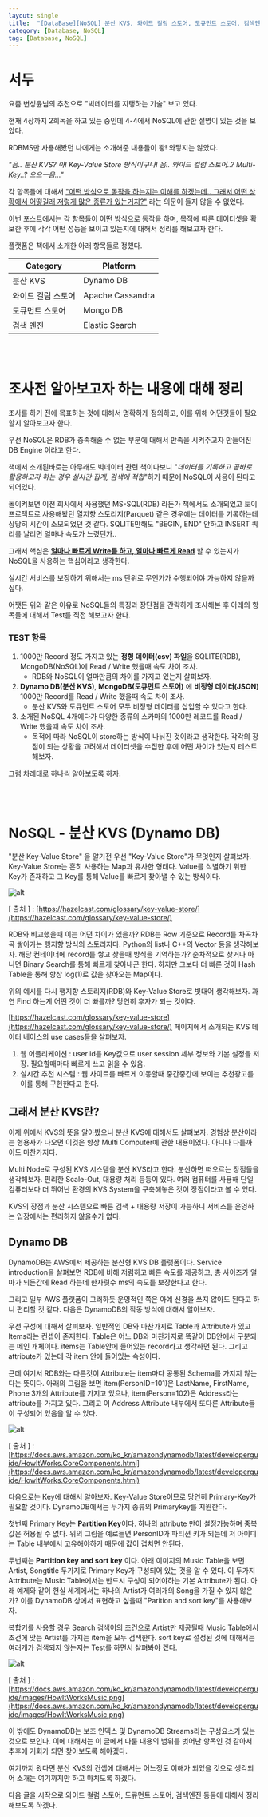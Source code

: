 ```yaml
---
layout: single
title:  "[DataBase][NoSQL] 분산 KVS, 와이드 컬럼 스토어, 도큐먼트 스토어, 검색엔진에 대해서 알아보자 - 01. 서론 및 분산 KVS"
category: [Database, NoSQL]
tag: [Database, NoSQL]
---
```


# 서두

요즘 변성윤님의 추천으로 "빅데이터를 지탱하는 기술" 보고 있다.

현재 4장까지 2회독을 하고 있는 중인데 4-4에서 NoSQL에 관한 설명이 있는 것을 보았다. 

RDBMS만 사용해봤던 나에게는 소개해준 내용들이 뙇! 와닿지는 않았다. 

*"음.. 분산 KVS? 아! Key-Value Store 방식이구나! 음.. 와이드 컬럼 스토어..? Multi-Key..? 으으ㅡ음..."*

각 항목들에 대해서 <u>"어떤 방식으로 동작을 하는지는 이해를 하겠는데.. 그래서 어떤 상황에서 어떻길래 저렇게 많은 종류가 있는거지?"</u> 라는 의문이 들지 않을 수 없었다.

이번 포스트에서는 각 항목들이 어떤 방식으로 동작을 하며, 목적에 따른 데이터셋을 확보한 후에 각각 어떤 성능을 보이고 있는지에 대해서 정리를 해보고자 한다. 

플랫폼은 책에서 소개한 아래 항목들로 정했다. 

| Category | Platform |
|----|----|
| 분산 KVS | Dynamo DB |
| 와이드 컬럼 스토어 | Apache Cassandra |
| 도큐먼트 스토어 | Mongo DB |
| 검색 엔진 | Elastic Search |

<br><br>

# 조사전 알아보고자 하는 내용에 대해 정리

조사를 하기 전에 목표하는 것에 대해서 명확하게 정의하고, 이를 위해 어떤것들이 필요할지 알아보고자 한다.

우선 NoSQL은 RDB가 충족해줄 수 없는 부분에 대해서 만족을 시켜주고자 만들어진 DB Engine 이라고 한다.

책에서 소개된바로는 아무래도 빅데이터 관련 책이다보니 "*데이터를 기록하고 곧바로 활용하고자 하는 경우 실시간 집계, 검색에 적합*"하기 때문에 NoSQL이 사용이 된다고 되어있다.

돌이켜보면 이전 회사에서 사용했던 MS-SQL(RDB) 라든가 책에서도 소개되었고 토이 프로젝트로 사용해봤던 열지향 스토리지(Parquet) 같은 경우에는 데이터를 기록하는데 상당히 시간이 소모되었던 것 같다. SQLITE만해도 "BEGIN, END" 안하고 INSERT 쿼리를 날리면 얼마나 속도가 느렸던가..

그래서 핵심은 **<u>얼마나 빠르게 Write를 하고, 얼마나 빠르게 Read</u>** 할 수 있는지가 NoSQL을 사용하는 핵심이라고 생각한다. 

실시간 서비스를 보장하기 위해서는 ms 단위로 무언가가 수행되어야 가능하지 않을까 싶다.

어쨋든 위와 같은 이유로 NoSQL들의 특징과 장단점을 간략하게 조사해본 후 아래의 항목들에 대해서 Test를 직접 해보고자 한다.

### TEST 항목

1. 1000만 Record 정도 가지고 있는 **정형 데이터(csv) 파일**을 SQLITE(RDB), MongoDB(NoSQL)에 Read / Write 했을때 속도 차이 조사.
   - RDB와 NoSQL이 얼마만큼의 차이를 가지고 있는지 살펴보자.
2. **Dynamo DB(분산 KVS)**, **MongoDB(도큐먼트 스토어)** 에 **비정형 데이터(JSON)** 1000만 Record를 Read / Write 했을때 속도 차이 조사.
   - 분산 KVS와 도큐먼트 스토어 모두 비정형 데이터를 삽입할 수 있다고 한다.
3. 소개된 NoSQL 4개에다가 다양한 종류의 스카마의 1000만 레코드를 Read / Write 했을때 속도 차이 조사.
   - 목적에 따라 NoSQL이 store하는 방식이 나눠진 것이라고 생각한다. 각각의 장점이 되는 상황을 고려해서 데이터셋을 수집한 후에 어떤 차이가 있는지 테스트 해보자.

그럼 차례대로 하나씩 알아보도록 하자.

<br><br>

# NoSQL - 분산 KVS (Dynamo DB)
"분산 Key-Value Store" 을 알기전 우선 "Key-Value Store"가 무엇인지 살펴보자.
Key-Value Store는 흔히 사용하는 Map과 유사한 형태다. Value를 식별하기 위한 Key가 존재하고 그 Key를 통해 Value를 빠르게 찾아낼 수 있는 방식이다. 

![alt](https://hazelcast.com/wp-content/uploads/2021/12/diagram-KeyValueStore-500x800-1.png)

[ 출처 ] : [https://hazelcast.com/glossary/key-value-store/](https://hazelcast.com/glossary/key-value-store/)

RDB와 비교했을때 이는 어떤 차이가 있을까? RDB는 Row 기준으로 Record를 차곡차곡 쌓아가는 행지향 방식의 스토리지다. Python의 list나 C++의 Vector 등을 생각해보자. 해당 컨테이너에 record를 쌓고 찾을때 방식을 기억하는가? 순차적으로 찾거나 아니면 Binary Search를 통해 빠르게 찾아내곤 한다. 하지만 그보다 더 빠른 것이 Hash Table을 통해 항상 log(1)로 값을 찾아오는 Map이다. 

위의 예시를 다시 행지향 스토리지(RDB)와 Key-Value Store로 빗대어 생각해보자. 
과연 Find 하는게 어떤 것이 더 빠를까? 당연히 후자가 되는 것이다.

[https://hazelcast.com/glossary/key-value-store](https://hazelcast.com/glossary/key-value-store/) 페이지에서 소개되는 KVS 데이터 베이스의 use cases들을 살펴보자.

1. 웹 어플리케이션 : user id를 Key값으로 user session 세부 정보와 기본 설정을 저장. 필요할때마다 빠르게 쓰고 읽을 수 있음.
2. 실시간 추천 시스템 : 웹 사이트를 빠르게 이동할때 중간중간에 보이는 추천광고를 이를 통해 구현한다고 한다.

## 그래서 분산 KVS란?
이제 위에서 KVS의 뜻을 알아봤으니 분산 KVS에 대해서도 살펴보자. 경험상 분산이라는 형용사가 나오면 이것은 항상 Multi Computer에 관한 내용이였다. 아니나 다를까 이도 마찬가지다. 

Multi Node로 구성된 KVS 시스템을 분산 KVS라고 한다. 분산하면 떠오르는 장점들을 생각해보자.
편리한 Scale-Out, 대용량 처리 등등이 있다. 여러 컴퓨터를 사용해 단일 컴퓨터보다 더 뛰어난 환경의 KVS System을 구축해놓은 것이 장점이라고 볼 수 있다. 

KVS의 장점과 분산 시스템으로 빠른 검색 + 대용량 저장이 가능하니 서비스를 운영하는 입장에서는 편리하지 않을수가 없다.

## Dynamo DB
DynamoDB는 AWS에서 제공하는 분산형 KVS DB 플랫폼이다.
Service introduction을 살펴보면 RDB에 비해 저렴하고 빠른 속도를 제공하고, 총 사이즈가 얼마가 되든간에 Read 하는데 한자릿수 ms의 속도를 보장한다고 한다.

그리고 일부 AWS 플랫폼이 그러하듯 운영적인 쪽은 아예 신경을 쓰지 않아도 된다고 하니 편리할 것 같다.
다음은 DynamoDB의 작동 방식에 대해서 알아보자.

우선 구성에 대해서 살펴보자. 일반적인 DB와 마찬가지로 Table과 Attribute가 있고 Items라는 컨셉이 존재한다.
Table은 어느 DB와 마찬가지로 똑같이 DB안에서 구분되는 메인 개체이다. items는 Table안에 들어있는 record라고 생각하면 된다. 그리고 attribute가 있는데 각 item 안에 들어있는 속성이다. 

근데 여기서 RDB와는 다른것이 Attribute는 item마다 공통된 Schema를 가지지 않는다는 뜻이다.
아래의 그림을 보면 item(PersonID=101)은 LastName, FirstName, Phone 3개의 Attribute를 가지고 있으나, item(Person=102)은 Address라는 attribute를 가지고 있다. 그리고 이 Address Attribute 내부에서 또다른 Attribute들이 구성되어 있음을 알 수 있다.

![alt](https://docs.aws.amazon.com/ko_kr/amazondynamodb/latest/developerguide/images/HowItWorksPeople.png)

[ 출처 ] : [https://docs.aws.amazon.com/ko_kr/amazondynamodb/latest/developerguide/HowItWorks.CoreComponents.html](https://docs.aws.amazon.com/ko_kr/amazondynamodb/latest/developerguide/HowItWorks.CoreComponents.html)

다음으로는 Key에 대해서 알아보자. Key-Value Store이므로 당연히 Primary-Key가 필요할 것이다.
DynamoDB에서는 두가지 종류의 Primarykey를 지원한다.

첫번째 Primary Key는 **Partition Key**이다. 하나의 attribute 만이 설정가능하며 중복값은 허용될 수 없다. 위의 그림을 예로들면 PersonID가 파티션 키가 되는데 저 아이디는 Table 내부에서 고유해야하기 때문에 값이 겹치면 안된다.

두번째는 **Partition key and sort key** 이다. 
아래 이미지의 Music Table을 보면 Artist, Songtitle 두가지로 Primary Key가 구성되어 있는 것을 알 수 있다. 이 두가지 Attribute는 Music Table에서는 반드시 구성이 되어야하는 기본 Attribute가 된다. 아래 예제와 같이 현실 세계에서는 하나의 Artist가 여러개의 Song을 가질 수 있지 않은가? 이를 DynamoDB 상에서 표현하고 싶을때 "Parition and sort key"를 사용해보자. 

복합키를 사용할 경우 Search 검색어의 조건으로 Artist만 제공될때 Music Table에서 조건에 맞는 Artist를 가지는 item을 모두 검색한다. sort key로 설정된 것에 대해서는 여러개가 검색되지 않는지는  Test를 하면서 살펴봐야 겠다.

![alt](https://docs.aws.amazon.com/ko_kr/amazondynamodb/latest/developerguide/images/HowItWorksMusic.png)

[ 출처 ] : [https://docs.aws.amazon.com/ko_kr/amazondynamodb/latest/developerguide/images/HowItWorksMusic.png](https://docs.aws.amazon.com/ko_kr/amazondynamodb/latest/developerguide/images/HowItWorksMusic.png)

이 밖에도 DynamoDB는 보조 인덱스 및 DynamoDB Streams라는 구성요소가 있는 것으로 보인다. 이에 대해서는 이 글에서 다룰 내용의 범위를 벗어난 항목인 것 같아서 추후에 기회가 되면 찾아보도록 해야겠다. 

여기까지 왔다면 분산 KVS의 컨셉에 대해서는 어느정도 이해가 되었을 것으로 생각되어 소개는 여기까지만 하고 마치도록 하겠다.

다음 글을 시작으로 와이드 컬럼 스토어, 도큐먼트 스토어, 검색엔진 등등에 대해서 정리해보도록 하겠다.
